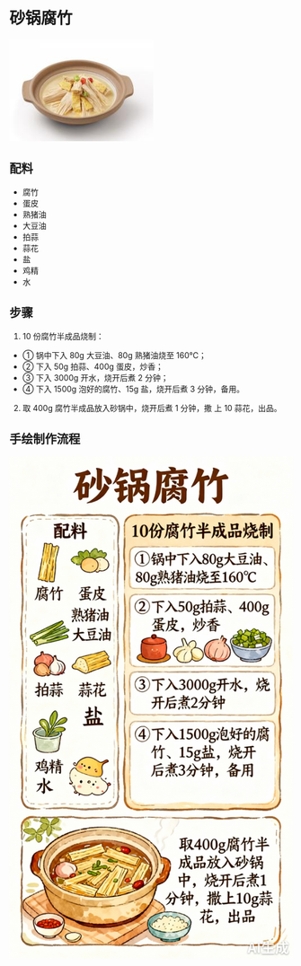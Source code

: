 # 砂锅腐竹

![砂锅腐竹](../images/砂锅腐竹.png)


## 配料
- 腐竹
- 蛋皮
- 熟猪油
- 大豆油
- 拍蒜
- 蒜花
- 盐
- 鸡精
- 水

## 步骤
1. 10 份腐竹半成品烧制：
- ① 锅中下入 80g 大豆油、80g 熟猪油烧至 160℃；
- ② 下入 50g 拍蒜、400g 蛋皮，炒香；
- ③ 下入 3000g 开水，烧开后煮 2 分钟；
- ④ 下入 1500g 泡好的腐竹、15g 盐，烧开后煮 3 分钟，备用。

2. 取 400g 腐竹半成品放入砂锅中，烧开后煮 1 分钟，撒
上 10 蒜花，出品。


## 手绘制作流程

![手绘制作流程](../images/砂锅菜/砂锅腐竹.jpg)
